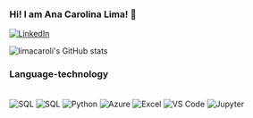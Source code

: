 ### Hi! I am Ana Carolina Lima! 🍁

[![LinkedIn](https://img.shields.io/badge/LinkedIn-0077B5?style=for-the-badge&logo=linkedin&logoColor=white)](https://www.linkedin.com/in/limacaroli)


![limacaroli's GitHub stats](https://github-readme-stats.vercel.app/api?username=limacaroli&show_icons=true&theme=radical)

### Language-technology

<div style="display: inline_block"><br/> 
    <img align="center" alt="SQL" src="https://img.shields.io/badge/MySQL-00000F?style=for-the-badge&logo=mysql&logoColor=white"  />
    <img align="center" alt="SQL" src="https://img.shields.io/badge/MongoDB-4EA94B?style=for-the-badge&logo=mongodb&logoColor=white"  />
    <img align="center" alt="Python" src="https://img.shields.io/badge/Python-3776AB?style=for-the-badge&logo=python&logoColor=white"  />
     <img align="center" alt="Azure" src="https://img.shields.io/badge/Microsoft_Azure-0089D6?style=for-the-badge&logo=microsoft-azure&logoColor=white"  />
    <img align="center" alt="Excel" src="https://img.shields.io/badge/Microsoft_Excel-217346?style=for-the-badge&logo=microsoft-excel&logoColor=white"  />
    <img align="center" alt="VS Code" src="https://img.shields.io/badge/Visual_Studio_Code-0078D4?style=for-the-badge&logo=visual%20studio%20code&logoColor=whit"  />
    <img align="center" alt="Jupyter" src="https://img.shields.io/badge/Made%20with-Jupyter-orange?style=for-the-badge&logo=Jupyter"  />
</div>
